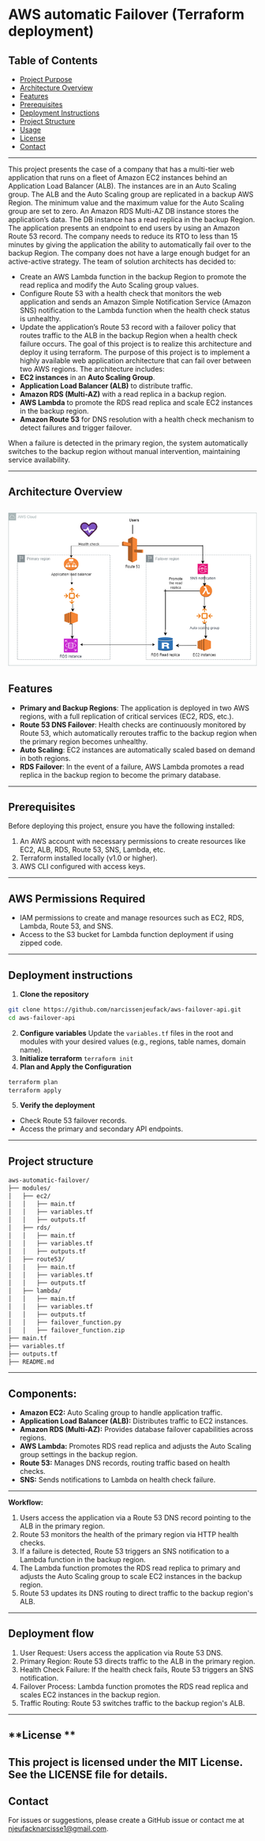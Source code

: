 # **AWS automatic Failover (Terraform deployment)**
## **Table of Contents**
- [Project Purpose](#project-purpose)
- [Architecture Overview](#architecture-overview)
- [Features](#features)
- [Prerequisites](#prerequisites)
- [Deployment Instructions](#deployment-instructions)
- [Project Structure](#project-structure)
- [Usage](#usage)
- [License](#license)
- [Contact](#Contact)
---

This project presents the case of a  company that has a multi-tier web application that runs on a fleet of Amazon EC2 instances behind an Application Load Balancer (ALB). The instances are in an Auto Scaling group. The ALB and the Auto Scaling group are replicated in a backup AWS Region. The minimum value and the maximum value for the Auto Scaling group are set to zero. An Amazon RDS Multi-AZ DB instance stores the application’s data. The DB instance has a read replica in the backup Region. The application presents an endpoint to end users by using an Amazon Route 53 record. The company needs to reduce its RTO to less than 15 minutes by giving the application the ability to automatically fail over to the backup Region. The company does not have a large enough budget for an active-active strategy.
The team of solution architects has decided to:
- Create an AWS Lambda function in the backup Region to promote the read replica and modify the Auto Scaling group values.
- Configure Route 53 with a health check that monitors the web application and sends an Amazon Simple Notification Service (Amazon SNS) notification to the Lambda function when the health check status is unhealthy.
- Update the application’s Route 53 record with a failover policy that routes traffic to the ALB in the backup Region when a health check failure occurs.
The goal of this project is to realize this architecture and deploy it using terraform.
The purpose of this project is to implement a highly available web application architecture that can fail over between two AWS regions. The architecture includes: 
- **EC2 instances** in an **Auto Scaling Group**. 
- **Application Load Balancer (ALB)** to distribute traffic. 
- **Amazon RDS (Multi-AZ)** with a read replica in a backup region.
 - **AWS Lambda** to promote the RDS read replica and scale EC2 instances in the backup region. 
- **Amazon Route 53** for DNS resolution with a health check mechanism to detect failures and trigger failover.

 When a failure is detected in the primary region, the system automatically switches to the backup region without manual intervention, maintaining service availability.

---
## **Architecture Overview**
![Sample Image](aws-architecture-automatic-failover.png)
---
## **Features**
- **Primary and Backup Regions**: The application is deployed in two AWS regions, with a full replication of critical services (EC2, RDS, etc.).
- **Route 53 DNS Failover**: Health checks are continuously monitored by Route 53, which automatically reroutes traffic to the backup region when the primary region becomes unhealthy.
- **Auto Scaling**: EC2 instances are automatically scaled based on demand in both regions.
- **RDS Failover**: In the event of a failure, AWS Lambda promotes a read replica in the backup region to become the primary database.

---
## **Prerequisites**
Before deploying this project, ensure you have the following installed:
1. An AWS account with necessary permissions to create resources like EC2, ALB, RDS, Route 53, SNS, Lambda, etc.
2. Terraform installed locally (v1.0 or higher).
3. AWS CLI configured with access keys.
---

## **AWS Permissions Required**
- IAM permissions to create and manage resources such as EC2, RDS, Lambda, Route 53, and SNS.
- Access to the S3 bucket for Lambda function deployment if using zipped code.

---
## **Deployment instructions**
1.  **Clone the repository**
```bash
git clone https://github.com/narcissenjeufack/aws-failover-api.git
cd aws-failover-api
```
2. **Configure variables**
Update the `variables.tf` files in the root and modules with your desired values (e.g., regions, table names, domain name).
3. **Initialize terraform**
`terraform init`
4. **Plan and Apply the Configuration**
```bash
terraform plan
terraform apply
```
5.  **Verify the deployment**
- Check Route 53 failover records.
- Access the primary and secondary API endpoints.
---
## **Project structure**
```
aws-automatic-failover/
├── modules/
│   ├── ec2/
│   │   ├── main.tf
│   │   ├── variables.tf
│   │   ├── outputs.tf
│   ├── rds/
│   │   ├── main.tf
│   │   ├── variables.tf
│   │   ├── outputs.tf
│   ├── route53/
│   │   ├── main.tf
│   │   ├── variables.tf
│   │   ├── outputs.tf
│   ├── lambda/
│   │   ├── main.tf
│   │   ├── variables.tf
│   │   ├── outputs.tf
│   │   ├── failover_function.py
│   │   ├── failover_function.zip
├── main.tf
├── variables.tf
├── outputs.tf
├── README.md

```
---

## **Components:**
- **Amazon EC2:** Auto Scaling group to handle application traffic.
- **Application Load Balancer (ALB):** Distributes traffic to EC2 instances.
- **Amazon RDS (Multi-AZ):** Provides database failover capabilities across regions.
- **AWS Lambda:** Promotes RDS read replica and adjusts the Auto Scaling group settings in the backup region.
- **Route 53:** Manages DNS records, routing traffic based on health checks.
- **SNS:** Sends notifications to Lambda on health check failure.
---

**Workflow:**
1. Users access the application via a Route 53 DNS record pointing to the ALB in the primary region.
2. Route 53 monitors the health of the primary region via HTTP health checks.
3. If a failure is detected, Route 53 triggers an SNS notification to a Lambda function in the backup region.
4. The Lambda function promotes the RDS read replica to primary and adjusts the Auto Scaling group to scale EC2 instances in the backup region.
5. Route 53 updates its DNS routing to direct traffic to the backup region's ALB.

---
## **Deployment flow**
1. User Request: Users access the application via Route 53 DNS.
2. Primary Region: Route 53 directs traffic to the  ALB in the primary region.
3. Health Check Failure: If the health check fails, Route 53 triggers an SNS notification.
4. Failover Process: Lambda function promotes the RDS read replica and scales EC2 instances in the backup region.
5. Traffic Routing: Route 53 switches traffic to the backup region's ALB.


---
## **License **
This project is licensed under the MIT License. See the LICENSE file for details.
---
## **Contact**
For issues or suggestions, please create a GitHub issue or contact me at njeufacknarcisse1@gmail.com.

